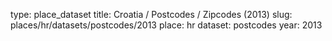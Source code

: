 type: place_dataset
title: Croatia / Postcodes / Zipcodes (2013)
slug: places/hr/datasets/postcodes/2013
place: hr
dataset: postcodes
year: 2013
